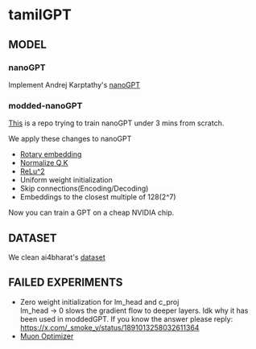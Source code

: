 # tamilGPT

## MODEL

### nanoGPT
Implement Andrej Karptathy's <a href="https://youtu.be/l8pRSuU81PU?si=xJg7CMwFCNscqPL9">nanoGPT</a>

### modded-nanoGPT
<a href="https://github.com/KellerJordan/modded-nanogpt/tree/master">This</a> is a repo trying to train nanoGPT under 3 mins from scratch.

We apply these changes to nanoGPT<br>
* <a href="https://arxiv.org/abs/2104.09864">Rotary embedding</a>
* <a href="https://arxiv.org/abs/2010.04245">Normalize Q,K</a>
* <a href="https://arxiv.org/abs/2109.08668v2">ReLu^2</a>
* Uniform weight initialization
* Skip connections(Encoding/Decoding)
* Embeddings to the closest multiple of 128(2^7)

Now you can train a GPT on a cheap NVIDIA chip.

## DATASET
We clean ai4bharat's <a href="https://github.com/AI4Bharat/indicnlp_corpus">dataset</a>

## FAILED EXPERIMENTS
* Zero weight initialization for lm_head and c_proj<br>
    lm_head -> 0 slows the gradient flow to deeper layers. Idk why it has been used in moddedGPT. If you know the answer please reply: https://x.com/_smoke_y/status/1891013258032611364
* <a href="https://kellerjordan.github.io/posts/muon/">Muon Optimizer</a>